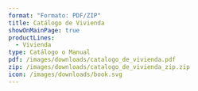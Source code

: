 ```yaml
---
format: "Formato: PDF/ZIP"
title: Catálogo de Vivienda
showOnMainPage: true
productLines:
  - Vivienda
type: Catálogo o Manual
pdf: /images/downloads/catalogo_de_vivienda.pdf
zip: /images/downloads/catalogo_de_vivienda_zip.zip
icon: /images/downloads/book.svg
---
```

